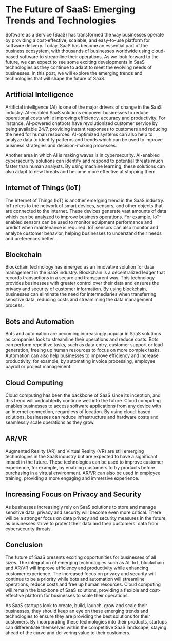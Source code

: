 # The Future of SaaS: Emerging Trends and Technologies

Software as a Service (SaaS) has transformed the way businesses operate by providing a cost-effective, scalable, and easy-to-use platform for software delivery. Today, SaaS has become an essential part of the business ecosystem, with thousands of businesses worldwide using cloud-based software to streamline their operations. As we look forward to the future, we can expect to see some exciting developments in SaaS technologies as they continue to adapt to meet the evolving needs of businesses. In this post, we will explore the emerging trends and technologies that will shape the future of SaaS.

## Artificial Intelligence

Artificial intelligence (AI) is one of the major drivers of change in the SaaS industry. AI-enabled SaaS solutions empower businesses to reduce operational costs while improving efficiency, accuracy and productivity. For instance, AI-powered chatbots have revolutionized customer service by being available 24/7, providing instant responses to customers and reducing the need for human resources. AI-optimized systems can also help to analyze data to identify patterns and trends which can be used to improve business strategies and decision-making processes.

Another area in which AI is making waves is in cybersecurity. AI-enabled cybersecurity solutions can identify and respond to potential threats much faster than human analysts. By using machine learning, these solutions can also adapt to new threats and become more effective at stopping them.

## Internet of Things (IoT)

The Internet of Things (IoT) is another emerging trend in the SaaS industry. IoT refers to the network of smart devices, sensors, and other objects that are connected to the internet. These devices generate vast amounts of data which can be analyzed to improve business operations. For example, IoT-enabled sensors can be used to monitor equipment performance and predict when maintenance is required. IoT sensors can also monitor and analyze customer behavior, helping businesses to understand their needs and preferences better.

## Blockchain

Blockchain technology has emerged as an innovative solution for data management in the SaaS industry. Blockchain is a decentralized ledger that records transactions in a secure and transparent way. This technology provides businesses with greater control over their data and ensures the privacy and security of customer information. By using blockchain, businesses can eliminate the need for intermediaries when transferring sensitive data, reducing costs and streamlining the data management process.

## Bots and Automation

Bots and automation are becoming increasingly popular in SaaS solutions as companies look to streamline their operations and reduce costs. Bots can perform repetitive tasks, such as data entry, customer support or lead generation, freeing up human resources to focus on more complex tasks. Automation can also help businesses to improve efficiency and increase productivity, for example, by automating invoice processing, employee payroll or project management.

## Cloud Computing

Cloud computing has been the backbone of SaaS since its inception, and this trend will undoubtedly continue well into the future. Cloud computing enables businesses to access software applications from any device with an internet connection, regardless of location. By using cloud-based solutions, businesses can reduce infrastructure and hardware costs and seamlessly scale operations as they grow.

## AR/VR

Augmented Reality (AR) and Virtual Reality (VR) are still emerging technologies in the SaaS industry but are expected to have a significant impact in the future. These technologies can be used to improve customer experience, for example, by enabling customers to try products before purchasing in a virtual environment. AR/VR can also be used in employee training, providing a more engaging and immersive experience.

## Increasing Focus on Privacy and Security 

As businesses increasingly rely on SaaS solutions to store and manage sensitive data, privacy and security will become even more critical. There will be a stronger focus on data privacy and security measures in the future, as businesses strive to protect their data and their customers' data from cybersecurity threats.

## Conclusion

The future of SaaS presents exciting opportunities for businesses of all sizes. The integration of emerging technologies such as AI, IoT, blockchain and AR/VR will improve efficiency and productivity while enhancing customer experience. The increased focus on privacy and security will continue to be a priority while bots and automation will streamline operations, reduce costs and free up human resources. Cloud computing will remain the backbone of SaaS solutions, providing a flexible and cost-effective platform for businesses to scale their operations.

As SaaS startups look to create, build, launch, grow and scale their businesses, they should keep an eye on these emerging trends and technologies to ensure they are providing the best solutions for their customers. By incorporating these technologies into their products, startups can differentiate themselves within the competitive SaaS landscape, staying ahead of the curve and delivering value to their customers.